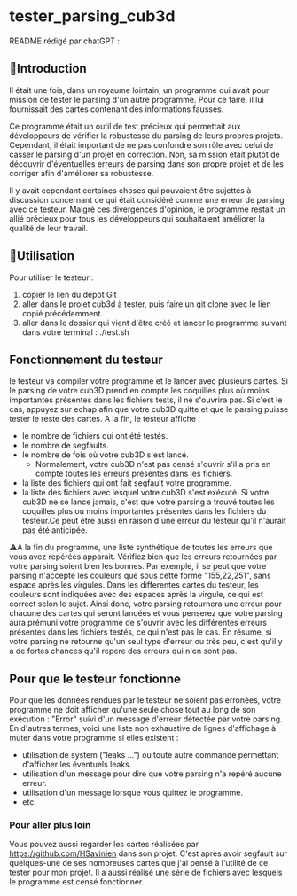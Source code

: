 # tester_parsing_cub3d

README rédigé par chatGPT :

## 🚠Introduction
Il était une fois, dans un royaume lointain, un programme qui avait pour mission de tester le parsing d'un autre programme. Pour ce faire, il lui fournissait des cartes contenant des informations fausses.

Ce programme était un outil de test précieux qui permettait aux développeurs de vérifier la robustesse du parsing de leurs propres projets. Cependant, il était important de ne pas confondre son rôle avec celui de casser le parsing d'un projet en correction. Non, sa mission était plutôt de découvrir d'éventuelles erreurs de parsing dans son propre projet et de les corriger afin d'améliorer sa robustesse.

Il y avait cependant certaines choses qui pouvaient être sujettes à discussion concernant ce qui était considéré comme une erreur de parsing avec ce testeur. Malgré ces divergences d'opinion, le programme restait un allié précieux pour tous les développeurs qui souhaitaient améliorer la qualité de leur travail.

## 🛀Utilisation
Pour utiliser le testeur :
1) copier le lien du dépôt Git
2) aller dans le projet cub3d à tester, puis faire un git clone avec le lien copié précédemment.
3) aller dans le dossier qui vient d'être créé et lancer le programme suivant dans votre terminal : ./test.sh

## Fonctionnement du testeur
le testeur va compiler votre programme et le lancer avec plusieurs cartes. Si le parsing de votre cub3D prend en compte les coquilles plus où moins importantes présentes dans les fichiers tests, il ne s'ouvrira pas. Si c'est le cas, appuyez sur echap afin que votre cub3D quitte et que le parsing puisse tester le reste des cartes. 
A la fin, le testeur affiche :
- le nombre de fichiers qui ont été testés.
- le nombre de segfaults.
- le nombre de fois où votre cub3D s'est lancé.
  - Normalement, votre cub3D n'est pas censé s'ouvrir s'il a pris en compte toutes les erreurs présentes dans les fichiers.
- la liste des fichiers qui ont fait segfault votre programme.
- la liste des fichiers avec lesquel votre cub3D s'est exécuté. 
Si votre cub3D ne se lance jamais, c'est que votre parsing a trouvé toutes les coquilles plus ou moins importantes présentes dans les fichiers du testeur.Ce peut être aussi en raison d'une erreur du testeur qu'il n'aurait pas été anticipée.

⚠️A la fin du programme, une liste synthétique de toutes les erreurs que vous avez repérées apparait. Vérifiez bien que les erreurs retournées par votre parsing soient bien les bonnes. Par exemple, il se peut que votre parsing n'accepte les couleurs que sous cette forme "155,22,251", sans espace après les virgules. Dans les differentes cartes du testeur, les couleurs sont indiquées avec des espaces après la virgule, ce qui est correct selon le sujet. Ainsi donc, votre parsing retournera une erreur pour chacune des cartes qui seront lancées et vous penserez que votre parsing aura prémuni votre programme de s'ouvrir avec les différentes erreurs présentes dans les fichiers testés, ce qui n'est pas le cas.
En résume, si votre parsing ne retourne qu'un seul type d'erreur ou très peu, c'est qu'il y a de fortes chances qu'il repere des erreurs qui n'en sont pas.


## Pour que le testeur fonctionne
Pour que les données rendues par le testeur ne soient pas erronées, votre programme ne doit afficher qu'une seule chose tout au long de son exécution : "Error" suivi d'un message d'erreur détectée par votre parsing.
En d'autres termes, voici une liste non exhaustive de lignes d'affichage à muter dans votre programme si elles existent :
- utilisation de system ("leaks ...") ou toute autre commande permettant d'afficher les éventuels leaks.
- utilisation d'un message pour dire que votre parsing n'a repéré aucune erreur.
- utilisation d'un message lorsque vous quittez le programme.
- etc.

### Pour aller plus loin
Vous pouvez aussi regarder les cartes réalisées par https://github.com/HSavinien dans son projet. C'est après avoir segfault sur quelques-une de ses nombreuses cartes que j'ai pensé à l'utilité de ce tester pour mon projet. Il a aussi réalisé une série de fichiers avec lesquels le programme est censé fonctionner.
